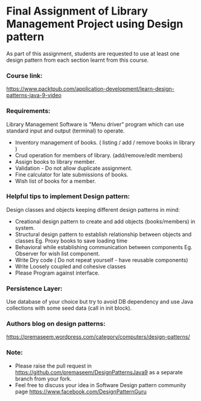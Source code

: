 # Final Assignment of Library Management Project using Design pattern
As part of this assignment, students are requested to use at least one design pattern from each section learnt from this course. 

### Course link: 
https://www.packtpub.com/application-development/learn-design-patterns-java-9-video

### Requirements: 
Library Management Software is "Menu driver" program which can use standard input and output (terminal) to operate. 

* Inventory management of books. ( listing / add / remove books in library ) 
* Crud operation for members of library. (add/remove/edit members)
* Assign books to library member. 
* Validation - Do not allow duplicate assignment.
* Fine calculator for late submissions of books.
* Wish list of books for a member.

### Helpful tips to implement Design pattern: 
Design classes and objects keeping different design patterns in mind: 
* Creational design pattern to create and add objects (books/members) in system.
* Structural design pattern to establish relationship between objects and classes
	Eg. Proxy books to save loading time
* Behavioral while establishing communication between components 
    Eg. Observer for wish list component. 
* Write Dry code ( Do not repeat yourself - have reusable components)
* Write Loosely coupled and cohesive classes 
* Please Program against interface.

### Persistence Layer: 
Use database of your choice but try to avoid DB dependency and use Java collections with some seed data (call in init block). 

### Authors blog on design patterns:
https://premaseem.wordpress.com/category/computers/design-patterns/

### Note: 
* Please raise the pull request in https://github.com/premaseem/DesignPatternsJava9  as a separate branch from your fork. 
* Feel free to discuss your idea in Software Design pattern community page https://www.facebook.com/DesignPatternGuru
